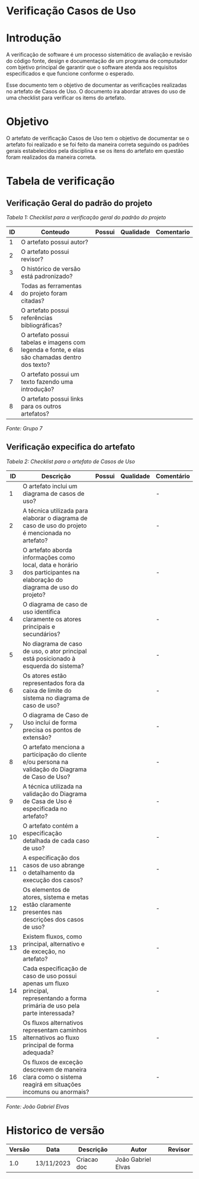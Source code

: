# Verificação Casos de Uso

# Introdução
A verificação de software é um processo sistemático de avaliação e revisão do código fonte, design e documentação de um programa de computador com bjetivo principal de garantir que o software atenda aos requisitos especificados e que funcione conforme o esperado. 

Esse documento tem o objetivo de documentar as verificações realizadas no artefato de Casos de Uso. O documento ira abordar atraves do uso de uma checklist para verificar os items do artefato.

# Objetivo

O artefato de verificação Casos de Uso tem o objetivo de documentar se o artefato foi realizado e se foi feito da maneira correta seguindo os padrões gerais estabelecidos pela disciplina e se os itens do artefato em questão foram realizados da maneira correta.

# Tabela de verificação

## Verificação Geral do padrão do projeto

*Tabela 1: Checklist para a verificação geral do padrão do projeto*

| ID | Conteudo                                                                                      | Possui | Qualidade | Comentario |
|----|-----------------------------------------------------------------------------------------------|--------|-----------|------------|
| 1  | O artefato possui autor?                                                                      |        |           |            |
| 2  | O artefato possui revisor?                                                                    |        |           |            |
| 3  | O histórico de versão está padronizado?                                                       |        |           |            |
| 4  | Todas as ferramentas do projeto foram citadas?                                                |        |           |            |
| 5  | O artefato possui referências bibliográficas?                                                 |        |           |            |
| 6  | O artefato possui tabelas e imagens com legenda e fonte, e elas são chamadas dentro dos texto? |        |           |            |
| 7  | O artefato possui um texto fazendo uma introdução?                                            |        |           |            |
| 8  | O artefato possui links para os outros artefatos?                                            |        |           |            |

*Fonte: Grupo 7*

## Verificação expecifica do artefato

*Tabela 2: Checklist para o artefato de Casos de Uso*

| ID | Descrição | Possui | Qualidade | Comentário |
|----|-----------|--------|-----------|------------|
| 1  | O artefato inclui um diagrama de casos de uso? | | | - |
| 2  | A técnica utilizada para elaborar o diagrama de caso de uso do projeto é mencionada no artefato? | | | - |
| 3  | O artefato aborda informações como local, data e horário dos participantes na elaboração do diagrama de uso do projeto? | | | - |
| 4  | O diagrama de caso de uso identifica claramente os atores principais e secundários? | | | - |
| 5  | No diagrama de caso de uso, o ator principal está posicionado à esquerda do sistema? | | | - |
| 6  | Os atores estão representados fora da caixa de limite do sistema no diagrama de caso de uso? | | | - |
| 7  | O diagrama de Caso de Uso inclui de forma precisa os pontos de extensão? | | | - |
| 8  | O artefato menciona a participação do cliente e/ou persona na validação do Diagrama de Caso de Uso? | | | - |
| 9  | A técnica utilizada na validação do Diagrama de Casa de Uso é especificada no artefato? | | | - |
| 10 | O artefato contém a especificação detalhada de cada caso de uso? | | | - |
| 11 | A especificação dos casos de uso abrange o detalhamento da execução dos casos? | | | - |
| 12 | Os elementos de atores, sistema e metas estão claramente presentes nas descrições dos casos de uso? | | | - |
| 13 | Existem fluxos, como principal, alternativo e de exceção, no artefato? | | | - |
| 14 | Cada especificação de caso de uso possui apenas um fluxo principal, representando a forma primária de uso pela parte interessada? | | | - |
| 15 | Os fluxos alternativos representam caminhos alternativos ao fluxo principal de forma adequada? | | | - |
| 16 | Os fluxos de exceção descrevem de maneira clara como o sistema reagirá em situações incomuns ou anormais? | | | - |

*Fonte: João Gabriel Elvas*

# Historico de versão

| Versão | Data       | Descrição   | Autor               | Revisor |
|--------|------------|-------------|---------------------|---------|
| 1.0    | 13/11/2023 | Criacao doc | João Gabriel Elvas  |         |
